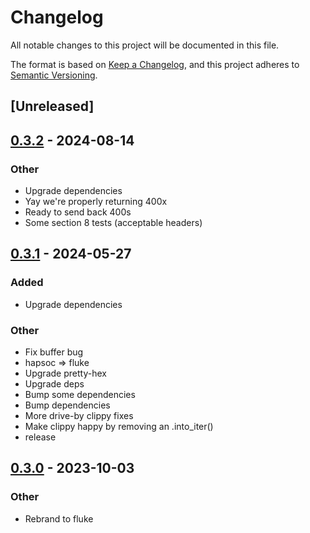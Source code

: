 # Changelog

All notable changes to this project will be documented in this file.

The format is based on [Keep a Changelog](https://keepachangelog.com/en/1.0.0/),
and this project adheres to [Semantic Versioning](https://semver.org/spec/v2.0.0.html).

## [Unreleased]

## [0.3.2](https://github.com/bearcove/fluke/compare/fluke-hpack-v0.3.1...fluke-hpack-v0.3.2) - 2024-08-14

### Other
- Upgrade dependencies
- Yay we're properly returning 400x
- Ready to send back 400s
- Some section 8 tests (acceptable headers)

## [0.3.1](https://github.com/bearcove/fluke/compare/fluke-hpack-v0.3.0...fluke-hpack-v0.3.1) - 2024-05-27

### Added
- Upgrade dependencies

### Other
- Fix buffer bug
- hapsoc => fluke
- Upgrade pretty-hex
- Upgrade deps
- Bump some dependencies
- Bump dependencies
- More drive-by clippy fixes
- Make clippy happy by removing an .into_iter()
- release

## [0.3.0](https://github.com/bearcove/fluke/releases/tag/fluke-hpack-v0.3.0) - 2023-10-03

### Other

- Rebrand to fluke
